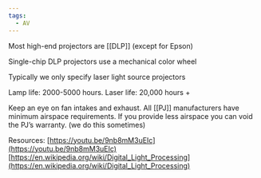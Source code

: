 ```yaml
---
tags:
  - AV
---
```

Most high-end projectors are [[DLP]] (except for Epson)

Single-chip DLP projectors use a mechanical color wheel 

Typically we only specify laser light source projectors 

Lamp life: 2000-5000 hours. Laser life: 20,000 hours + 

Keep an eye on fan intakes and exhaust. All [[PJ]] manufacturers have minimum airspace requirements. If you provide less airspace you can void the PJ’s warranty. (we do this sometimes)

Resources: 
[https://youtu.be/9nb8mM3uEIc](https://youtu.be/9nb8mM3uEIc)
[https://en.wikipedia.org/wiki/Digital_Light_Processing](https://en.wikipedia.org/wiki/Digital_Light_Processing)